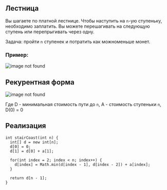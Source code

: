 ## Лестница
Вы шагаете по платной лестнице. Чтобы наступить на `n`-ую ступеньку, необходимо заплатить. 
Вы можете перешагивать на следующую ступень или перепрыгивать через одну. 

Задача: пройти `n` ступенек и потратить как можноменьше монет.

### Пример: 
![image not found](https://i.ibb.co/3Fjrpfp/2019-11-20-20-42-00.png)

## Рекурентная форма
![image not found](https://i.ibb.co/WGrDC1W/2019-11-21-0-23-43.png)

Где D - минимальная стоимость пути до `n`, A - стоимость ступеньки `n`, D(0) = 0

## Реализация
```
int stairCoast(int n) {
  int[] d = new int[n];
  d[0] = 0;
  d[1] = d[0] + a[1];
  
  for(int index = 2; index < n; index++) {
    d[index] = Math.min(d[index - 1], d[index - 2]) + a[index];
  }
  
  return d[n - 1];
}
```

